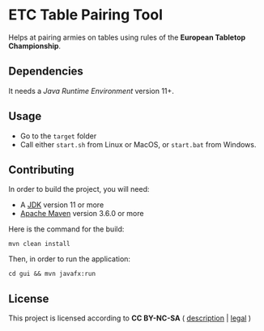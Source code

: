 # ETC Table Pairing Tool

Helps at pairing armies on tables using rules of the **European Tabletop Championship**.

## Dependencies

It needs a *Java Runtime Environment* version 11+.

## Usage

* Go to the `target` folder
* Call either `start.sh` from Linux or MacOS, or `start.bat` from Windows.

## Contributing

In order to build the project, you will need:
* A [JDK](https://jdk.java.net/) version 11 or more
* [Apache Maven](https://maven.apache.org/) version 3.6.0 or more

Here is the command for the build:

    mvn clean install

Then, in order to run the application:

    cd gui && mvn javafx:run

## License

This project is licensed according to **CC BY-NC-SA** ( [description](https://creativecommons.org/licenses/by-nc-sa/4.0/) | [legal](https://creativecommons.org/licenses/by-nc-sa/4.0/legalcode) )
